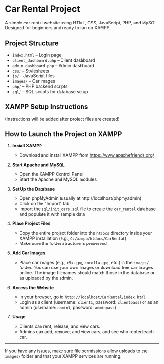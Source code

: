 # Car Rental Project

A simple car rental website using HTML, CSS, JavaScript, PHP, and MySQL. Designed for beginners and ready to run on XAMPP.

## Project Structure
- `index.html` – Login page
- `client_dashboard.php` – Client dashboard
- `admin_dashboard.php` – Admin dashboard
- `css/` – Stylesheets
- `js/` – JavaScript files
- `images/` – Car images
- `php/` – PHP backend scripts
- `sql/` – SQL scripts for database setup

## XAMPP Setup Instructions
(Instructions will be added after project files are created) 

## How to Launch the Project on XAMPP

1. **Install XAMPP**
   - Download and install XAMPP from https://www.apachefriends.org/

2. **Start Apache and MySQL**
   - Open the XAMPP Control Panel
   - Start the Apache and MySQL modules

3. **Set Up the Database**
   - Open phpMyAdmin (usually at http://localhost/phpmyadmin)
   - Click on the "Import" tab
   - Import the `sql/init_cars.sql` file to create the `car_rental` database and populate it with sample data

4. **Place Project Files**
   - Copy the entire project folder into the `htdocs` directory inside your XAMPP installation (e.g., `C:/xampp/htdocs/CarRental`)
   - Make sure the folder structure is preserved

5. **Add Car Images**
   - Place car images (e.g., `c5x.jpg`, `corolla.jpg`, etc.) in the `images/` folder. You can use your own images or download free car images online. The image filenames should match those in the database or as uploaded by the admin.

6. **Access the Website**
   - In your browser, go to `http://localhost/CarRental/index.html`
   - Login as a client (username: `client1`, password: `clientpass`) or as an admin (username: `admin1`, password: `adminpass`)

7. **Usage**
   - Clients can rent, release, and view cars.
   - Admins can add, remove, and view cars, and see who rented each car.

---

If you have any issues, make sure file permissions allow uploads to the `images/` folder and that your XAMPP services are running. 